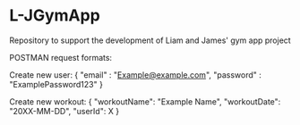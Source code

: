 # L-JGymApp
Repository to support the development of Liam and James' gym app project


POSTMAN request formats:

Create new user:
{
	"email" : "Example@example.com",
	"password" : "ExamplePassword123"
}


Create new workout:
{
    "workoutName": "Example Name",
    "workoutDate": "20XX-MM-DD",
    "userId": X
}


